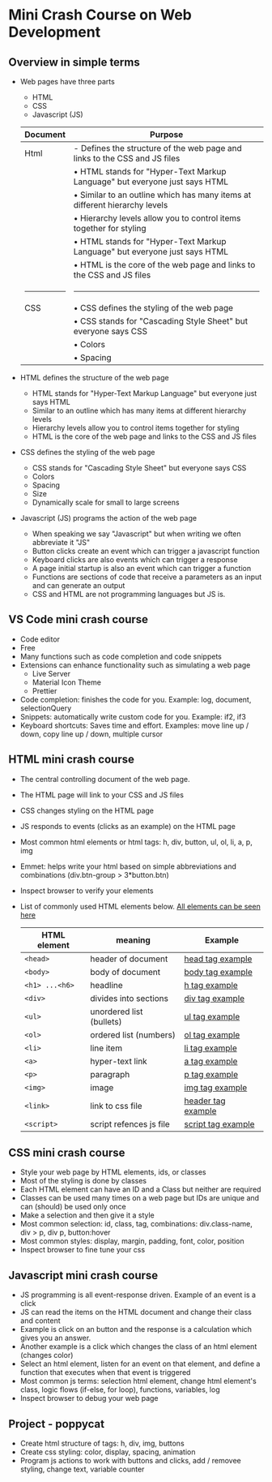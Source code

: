 # Mini Crash Course on Web Development

## Overview in simple terms

- Web pages have three parts

  - HTML
  - CSS
  - Javascript (JS)

  | Document | Purpose                                                                    |
  | -------- | -------------------------------------------------------------------------- |
  | Html     | - Defines the structure of the web page and links to the CSS and JS files  |
  |          | • HTML stands for "Hyper-Text Markup Language" but everyone just says HTML |
  |          | • Similar to an outline which has many items at different hierarchy levels |
  |          | • Hierarchy levels allow you to control items together for styling         |
  |          | • HTML stands for "Hyper-Text Markup Language" but everyone just says HTML |
  |          | • HTML is the core of the web page and links to the CSS and JS files       |
  | <hr>     | <hr>                                                                       |
  | CSS      | • CSS defines the styling of the web page                                  |
  |          | • CSS stands for "Cascading Style Sheet" but everyone says CSS             |
  |          | • Colors                                                                   |
  |          | • Spacing                                                                  |

- HTML defines the structure of the web page
  - HTML stands for "Hyper-Text Markup Language" but everyone just says HTML
  - Similar to an outline which has many items at different hierarchy levels
  - Hierarchy levels allow you to control items together for styling
  - HTML is the core of the web page and links to the CSS and JS files
- CSS defines the styling of the web page
  - CSS stands for "Cascading Style Sheet" but everyone says CSS
  - Colors
  - Spacing
  - Size
  - Dynamically scale for small to large screens
- Javascript (JS) programs the action of the web page
  - When speaking we say "Javascript" but when writing we often abbreviate it "JS"
  - Button clicks create an event which can trigger a javascript function
  - Keyboard clicks are also events which can trigger a response
  - A page initial startup is also an event which can trigger a function
  - Functions are sections of code that receive a parameters as an input and can generate an output
  - CSS and HTML are not programming languages but JS is.

## VS Code mini crash course

- Code editor
- Free
- Many functions such as code completion and code snippets
- Extensions can enhance functionality such as simulating a web page
  - Live Server
  - Material Icon Theme
  - Prettier
- Code completion: finishes the code for you. Example: log, document, selectionQuery
- Snippets: automatically write custom code for you. Example: if2, if3
- Keyboard shortcuts: Saves time and effort. Examples: move line up / down, copy line up / down, multiple cursor

## HTML mini crash course

- The central controlling document of the web page.
- The HTML page will link to your CSS and JS files
- CSS changes styling on the HTML page
- JS responds to events (clicks as an example) on the HTML page
- Most common html elements or html tags: h, div, button, ul, ol, li, a, p, img
- Emmet: helps write your html based on simple abbreviations and combinations (div.btn-group > 3\*button.btn)
- Inspect browser to verify your elements
- List of commonly used HTML elements below. [All elements can be seen here](https://www.w3schools.com/TAGS/)

  | HTML element   | meaning                  | Example                                                             |
  | -------------- | ------------------------ | ------------------------------------------------------------------- |
  | `<head>`       | header of document       | [head tag example](https://www.w3schools.com/TAGS/tag_header.asp)   |
  | `<body>`       | body of document         | [body tag example](https://www.w3schools.com/TAGS/tag_body.asp)     |
  | `<h1> ...<h6>` | headline                 | [h tag example](https://www.w3schools.com/TAGS/tag_hn.asp)          |
  | `<div>`        | divides into sections    | [div tag example](https://www.w3schools.com/TAGS/tag_div.asp)       |
  | `<ul>`         | unordered list (bullets) | [ul tag example](https://www.w3schools.com/TAGS/tag_ul.asp)         |
  | `<ol>`         | ordered list (numbers)   | [ol tag example](https://www.w3schools.com/TAGS/tag_ol.asp)         |
  | `<li>`         | line item                | [li tag example](https://www.w3schools.com/TAGS/tag_li.asp)         |
  | `<a>`          | hyper-text link          | [a tag example](https://www.w3schools.com/TAGS/tag_a.asp)           |
  | `<p>`          | paragraph                | [p tag example](https://www.w3schools.com/TAGS/tag_p.asp)           |
  | `<img>`        | image                    | [img tag example](https://www.w3schools.com/TAGS/tag_img.asp)       |
  | `<link>`       | link to css file         | [header tag example](https://www.w3schools.com/TAGS/tag_link.asp)   |
  | `<script>`     | script refences js file  | [script tag example](https://www.w3schools.com/TAGS/tag_script.asp) |

## CSS mini crash course

- Style your web page by HTML elements, ids, or classes
- Most of the styling is done by classes
- Each HTML element can have an ID and a Class but neither are required
- Classes can be used many times on a web page but IDs are unique and can (should) be used only once
- Make a selection and then give it a style
- Most common selection: id, class, tag, combinations: div.class-name, div > p, div p, button:hover
- Most common styles: display, margin, padding, font, color, position
- Inspect browser to fine tune your css

## Javascript mini crash course

- JS programming is all event-response driven. Example of an event is a click
- JS can read the items on the HTML document and change their class and content
- Example is click on an button and the response is a calculation which gives you an answer.
- Another example is a click which changes the class of an html element (changes color)
- Select an html element, listen for an event on that element, and define a function that executes when that event is triggered
- Most common js terms: selection html element, change html element's class, logic flows (if-else, for loop), functions, variables, log
- Inspect browser to debug your web page

## Project - poppycat

- Create html structure of tags: h, div, img, buttons
- Create css styling: color, display, spacing, animation
- Program js actions to work with buttons and clicks, add / removee styling, change text, variable counter
